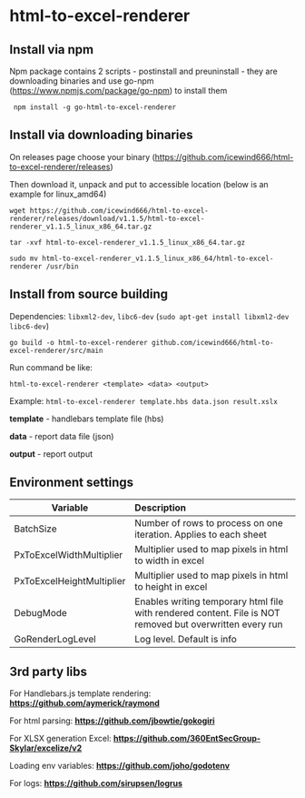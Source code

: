  # html-to-excel-renderer

 ## Install via npm

Npm package contains 2 scripts - postinstall and preuninstall - they are downloading binaries and use go-npm 
(https://www.npmjs.com/package/go-npm) to install them

` npm install -g go-html-to-excel-renderer`
 


 ## Install via downloading binaries
 On releases page choose your binary (https://github.com/icewind666/html-to-excel-renderer/releases)
 
 Then download it, unpack and put to accessible location
 (below is an example for linux_amd64)
 
 `wget https://github.com/icewind666/html-to-excel-renderer/releases/download/v1.1.5/html-to-excel-renderer_v1.1.5_linux_x86_64.tar.gz`

 `tar -xvf html-to-excel-renderer_v1.1.5_linux_x86_64.tar.gz`

 `sudo mv html-to-excel-renderer_v1.1.5_linux_x86_64/html-to-excel-renderer /usr/bin`


## Install from source building

 Dependencies: 
 `libxml2-dev`, `libc6-dev`
(`sudo apt-get install libxml2-dev libc6-dev`)
 

`go build -o html-to-excel-renderer github.com/icewind666/html-to-excel-renderer/src/main `

Run command be like:

`html-to-excel-renderer <template> <data> <output>`

Example: `html-to-excel-renderer template.hbs data.json result.xslx`


**template** - handlebars template file (hbs)

**data** - report data file (json)

**output** - report output


## Environment settings

| Variable      | Description   |
| ------------- |:-------------|
| BatchSize     | Number of rows to process on one iteration. Applies to each sheet |
| PxToExcelWidthMultiplier     | Multiplier used to map pixels in html to width in excel |
| PxToExcelHeightMultiplier     | Multiplier used to map pixels in html to height in excel |
| DebugMode     | Enables writing temporary html file with rendered content. File is NOT removed but overwritten every run |
| GoRenderLogLevel     | Log level. Default is info |

## 3rd party libs

For Handlebars.js template rendering:
**https://github.com/aymerick/raymond**

 For html parsing:
 **https://github.com/jbowtie/gokogiri**
 
 For XLSX generation Excel:
 **https://github.com/360EntSecGroup-Skylar/excelize/v2**

Loading env variables:
**https://github.com/joho/godotenv**

For logs:
**https://github.com/sirupsen/logrus**
 
 
 
